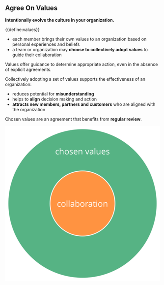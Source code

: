## Agree On Values


**Intentionally evolve the culture in your organization.**

{{define:values}}

-   each member brings their own values to an organization based on personal experiences and beliefs
-   a team or organization may **choose to collectively adopt values** to guide their collaboration

Values offer guidance to determine appropriate action, even in the absence of explicit agreements.

Collectively adopting a set of values supports the effectiveness of an organization:

-   reduces potential for **misunderstanding**
-   helps to **align** decision making and action
-   **attracts new members, partners and customers** who are aligned with the organization

Chosen values are an agreement that benefits from **regular review**.

![Chosen values define constraints for collaboration](img/collaboration-values/chosen-values.png)
